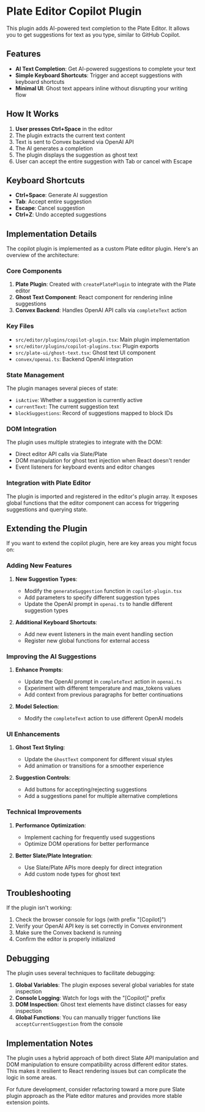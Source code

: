 # Plate Editor Copilot Plugin

This plugin adds AI-powered text completion to the Plate Editor. It allows you to get suggestions for text as you type, similar to GitHub Copilot.

## Features

- **AI Text Completion**: Get AI-powered suggestions to complete your text
- **Simple Keyboard Shortcuts**: Trigger and accept suggestions with keyboard shortcuts
- **Minimal UI**: Ghost text appears inline without disrupting your writing flow

## How It Works

1. **User presses Ctrl+Space** in the editor
2. The plugin extracts the current text content
3. Text is sent to Convex backend via OpenAI API
4. The AI generates a completion
5. The plugin displays the suggestion as ghost text
6. User can accept the entire suggestion with Tab or cancel with Escape

## Keyboard Shortcuts

- **Ctrl+Space**: Generate AI suggestion
- **Tab**: Accept entire suggestion
- **Escape**: Cancel suggestion
- **Ctrl+Z**: Undo accepted suggestions

## Implementation Details

The copilot plugin is implemented as a custom Plate editor plugin. Here's an overview of the architecture:

### Core Components

1. **Plate Plugin**: Created with `createPlatePlugin` to integrate with the Plate editor
2. **Ghost Text Component**: React component for rendering inline suggestions
3. **Convex Backend**: Handles OpenAI API calls via `completeText` action

### Key Files

- `src/editor/plugins/copilot-plugin.tsx`: Main plugin implementation
- `src/editor/plugins/copilot-plugins.tsx`: Plugin exports
- `src/plate-ui/ghost-text.tsx`: Ghost text UI component
- `convex/openai.ts`: Backend OpenAI integration

### State Management

The plugin manages several pieces of state:
- `isActive`: Whether a suggestion is currently active
- `currentText`: The current suggestion text
- `blockSuggestions`: Record of suggestions mapped to block IDs

### DOM Integration

The plugin uses multiple strategies to integrate with the DOM:
- Direct editor API calls via Slate/Plate
- DOM manipulation for ghost text injection when React doesn't render
- Event listeners for keyboard events and editor changes

### Integration with Plate Editor

The plugin is imported and registered in the editor's plugin array. It exposes global functions that the editor component can access for triggering suggestions and querying state.

## Extending the Plugin

If you want to extend the copilot plugin, here are key areas you might focus on:

### Adding New Features

1. **New Suggestion Types**:
   - Modify the `generateSuggestion` function in `copilot-plugin.tsx`
   - Add parameters to specify different suggestion types
   - Update the OpenAI prompt in `openai.ts` to handle different suggestion types

2. **Additional Keyboard Shortcuts**:
   - Add new event listeners in the main event handling section
   - Register new global functions for external access

### Improving the AI Suggestions

1. **Enhance Prompts**:
   - Update the OpenAI prompt in `completeText` action in `openai.ts`
   - Experiment with different temperature and max_tokens values
   - Add context from previous paragraphs for better continuations

2. **Model Selection**:
   - Modify the `completeText` action to use different OpenAI models

### UI Enhancements

1. **Ghost Text Styling**:
   - Update the `GhostText` component for different visual styles
   - Add animation or transitions for a smoother experience

2. **Suggestion Controls**:
   - Add buttons for accepting/rejecting suggestions
   - Add a suggestions panel for multiple alternative completions

### Technical Improvements

1. **Performance Optimization**:
   - Implement caching for frequently used suggestions
   - Optimize DOM operations for better performance

2. **Better Slate/Plate Integration**:
   - Use Slate/Plate APIs more deeply for direct integration
   - Add custom node types for ghost text

## Troubleshooting

If the plugin isn't working:

1. Check the browser console for logs (with prefix "[Copilot]")
2. Verify your OpenAI API key is set correctly in Convex environment
3. Make sure the Convex backend is running
4. Confirm the editor is properly initialized

## Debugging

The plugin uses several techniques to facilitate debugging:

1. **Global Variables**: The plugin exposes several global variables for state inspection
2. **Console Logging**: Watch for logs with the "[Copilot]" prefix
3. **DOM Inspection**: Ghost text elements have distinct classes for easy inspection
4. **Global Functions**: You can manually trigger functions like `acceptCurrentSuggestion` from the console

## Implementation Notes

The plugin uses a hybrid approach of both direct Slate API manipulation and DOM manipulation to ensure compatibility across different editor states. This makes it resilient to React rendering issues but can complicate the logic in some areas.

For future development, consider refactoring toward a more pure Slate plugin approach as the Plate editor matures and provides more stable extension points. 